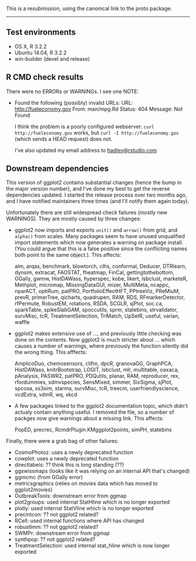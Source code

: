This is a resubmission, using the canonical link to the proto package.

---

## Test environments
* OS X, R 3.2.2
* Ubuntu 14.04, R 3.2.2
* win-builder (devel and release)

## R CMD check results

There were no ERRORs or WARNINGs. I see one NOTE:

* Found the following (possibly) invalid URLs: 
  URL: http://fueleconomy.gov 
  From: man/mpg.Rd
  Status: 404 Message: Not Found
  
  I think the problem is a poorly configured webserver: 
  `curl http://fueleconomy.gov` works, but `curl -I http://fueleconomy.gov`
  (which sends a HEAD request) does not.
  
  I've also updated my email address to hadley@rstudio.com

## Downstream dependencies

This version of ggplot2 contains substantial changes (hence the bump in the major version number), and I've done my best to get the reverse dependencies updated. I started the release process over two months ago, and I have notified maintainers three times (and I'll notify them again today). 

Unfortunately there are still widespread check failures (mostly new WARNINGS). They are mostly caused by three changes:

* ggplot2 now imports and exports `unit()` and `arrow()` from grid, and 
  `alpha()` from scales. Many packages seem to have unused unqualified import 
  statements which now generates a warning on package install. (You could argue
  that this is a false positive since the conflicting names both point to the 
  same object.). This affects:
  
  alm, arqas, benchmark, blowtorch, clhs, conformal, Deducer, DTRlearn, dynsim, 
  extracat, FAOSTAT, fheatmap, FinCal, gettingtothebottom, GGally, gwmw, 
  HistDAWass, hyperspec, kobe, likert, lsbclust, marketeR, Methplot, micromap, 
  MissingDataGUI, mizer, MultiMeta, ncappc, nparACT, optiRum, patPRO, 
  PortfolioEffectHFT, PPtreeViz, PReMiuM, prevR, primerTree, qicharts, 
  quadrupen, RAM, RDS, RFmarkerDetector, rfPermute, RobustEM, rotations, RSDA, 
  SCGLR, sjPlot, soc.ca, sparkTable, spikeSlabGAM, spoccutils, sprm, statebins, 
  strvalidator, survMisc, tcR, TreatmentSelection, TriMatch, UpSetR, useful, 
  varian, waffle

* ggplot2 makes extensive use of ..., and previously little checking was done
  on the contents. Now ggplot2 is much stricter about ... which causes a number
  of warnings, where previously the function silently did the wrong thing.
  This afffects:
  
  AmplicoDuo, chemosensors, clifro, dpcR, granovaGG, GraphPCA, HistDAWass, 
  knitrBootstrap, LOGIT, lsbclust, mlr, multitable, oaxaca, pAnalysis, PASWR2, 
  patPRO, PDQutils, planar, RAM, reproducer, rex, rfordummies, sdmvspecies, 
  SensMixed, simmer, SixSigma, sjPlot, spcosa, ss3sim, starma, survMisc, tcR, 
  treecm, userfriendlyscience, vcdExtra, vdmR, wq, xkcd

* A few packages linked to the ggplot2 documentation topic, which didn't 
  actualy contain anything useful. I removed the file, so a number of packges
  now give warnings about a missing link. This affects:
  
  PopED, precrec, RcmdrPlugin.KMggplot2points, simPH, statebins

Finally, there were a grab bag of other failures:

* CosmoPhotoz: uses a newly deprecated function
* cowplot: uses a newly deprecated function
* directlabels: ?? think this is long standing (??)
* ggswissmaps (looks like it was relying on an internal API that's changed)
* ggmcmc (from GGally error)
* metricsgraphics (relies on movies data which has moved to ggplot2movies)
* OutbreakTools: downstream error from ggmap
* plot2groups: used internal StatHline which is no longer exported
* plotly: used internal StatVline which is no longer exported
* precintcon: ?? not ggplot2 related?
* RCell: used internal functions where API has changed
* robustlmm: ?? not ggplot2 related?
* SWMPr: downstream error from ggmap
* synthpop:  ?? not ggplot2 related?
* TreatmentSelection: used internal stat_hline which is now longer exported
